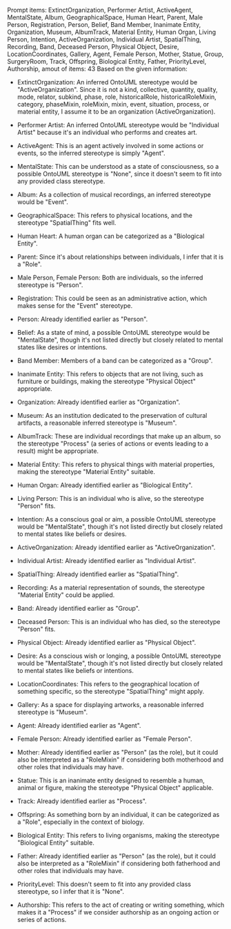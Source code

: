 Prompt items: 
ExtinctOrganization, Performer Artist, ActiveAgent, MentalState, Album, GeographicalSpace, Human Heart, Parent, Male Person, Registration, Person, Belief, Band Member, Inanimate Entity, Organization, Museum, AlbumTrack, Material Entity, Human Organ, Living Person, Intention, ActiveOrganization, Individual Artist, SpatialThing, Recording, Band, Deceased Person, Physical Object, Desire, LocationCoordinates, Gallery, Agent, Female Person, Mother, Statue, Group, SurgeryRoom, Track, Offspring, Biological Entity, Father, PriorityLevel, Authorship, 
amout of items: 43
 Based on the given information:

- ExtinctOrganization: An inferred OntoUML stereotype would be "ActiveOrganization". Since it is not a kind, collective, quantity, quality, mode, relator, subkind, phase, role, historicalRole, historicalRoleMixin, category, phaseMixin, roleMixin, mixin, event, situation, process, or material entity, I assume it to be an organization (ActiveOrganization).

- Performer Artist: An inferred OntoUML stereotype would be "Individual Artist" because it's an individual who performs and creates art.

- ActiveAgent: This is an agent actively involved in some actions or events, so the inferred stereotype is simply "Agent".

- MentalState: This can be understood as a state of consciousness, so a possible OntoUML stereotype is "None", since it doesn't seem to fit into any provided class stereotype.

- Album: As a collection of musical recordings, an inferred stereotype would be "Event".

- GeographicalSpace: This refers to physical locations, and the stereotype "SpatialThing" fits well.

- Human Heart: A human organ can be categorized as a "Biological Entity".

- Parent: Since it's about relationships between individuals, I infer that it is a "Role".

- Male Person, Female Person: Both are individuals, so the inferred stereotype is "Person".

- Registration: This could be seen as an administrative action, which makes sense for the "Event" stereotype.

- Person: Already identified earlier as "Person".

- Belief: As a state of mind, a possible OntoUML stereotype would be "MentalState", though it's not listed directly but closely related to mental states like desires or intentions.

- Band Member: Members of a band can be categorized as a "Group".

- Inanimate Entity: This refers to objects that are not living, such as furniture or buildings, making the stereotype "Physical Object" appropriate.

- Organization: Already identified earlier as "Organization".

- Museum: As an institution dedicated to the preservation of cultural artifacts, a reasonable inferred stereotype is "Museum".

- AlbumTrack: These are individual recordings that make up an album, so the stereotype "Process" (a series of actions or events leading to a result) might be appropriate.

- Material Entity: This refers to physical things with material properties, making the stereotype "Material Entity" suitable.

- Human Organ: Already identified earlier as "Biological Entity".

- Living Person: This is an individual who is alive, so the stereotype "Person" fits.

- Intention: As a conscious goal or aim, a possible OntoUML stereotype would be "MentalState", though it's not listed directly but closely related to mental states like beliefs or desires.

- ActiveOrganization: Already identified earlier as "ActiveOrganization".

- Individual Artist: Already identified earlier as "Individual Artist".

- SpatialThing: Already identified earlier as "SpatialThing".

- Recording: As a material representation of sounds, the stereotype "Material Entity" could be applied.

- Band: Already identified earlier as "Group".

- Deceased Person: This is an individual who has died, so the stereotype "Person" fits.

- Physical Object: Already identified earlier as "Physical Object".

- Desire: As a conscious wish or longing, a possible OntoUML stereotype would be "MentalState", though it's not listed directly but closely related to mental states like beliefs or intentions.

- LocationCoordinates: This refers to the geographical location of something specific, so the stereotype "SpatialThing" might apply.

- Gallery: As a space for displaying artworks, a reasonable inferred stereotype is "Museum".

- Agent: Already identified earlier as "Agent".

- Female Person: Already identified earlier as "Female Person".

- Mother: Already identified earlier as "Person" (as the role), but it could also be interpreted as a "RoleMixin" if considering both motherhood and other roles that individuals may have.

- Statue: This is an inanimate entity designed to resemble a human, animal or figure, making the stereotype "Physical Object" applicable.

- Track: Already identified earlier as "Process".

- Offspring: As something born by an individual, it can be categorized as a "Role", especially in the context of biology.

- Biological Entity: This refers to living organisms, making the stereotype "Biological Entity" suitable.

- Father: Already identified earlier as "Person" (as the role), but it could also be interpreted as a "RoleMixin" if considering both fatherhood and other roles that individuals may have.

- PriorityLevel: This doesn't seem to fit into any provided class stereotype, so I infer that it is "None".

- Authorship: This refers to the act of creating or writing something, which makes it a "Process" if we consider authorship as an ongoing action or series of actions.
